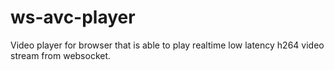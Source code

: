 # ws-avc-player
Video player for browser that is able to play realtime low latency h264 video stream from websocket.
